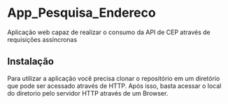 # App_Pesquisa_Endereco

 Aplicação web capaz de realizar o consumo da API de CEP através de requisições assíncronas

## Instalação

 Para utilizar a aplicação você precisa clonar o repositório em um diretório que pode ser acessado através de HTTP.
 Após isso, basta acessar o local do diretorio pelo servidor HTTP através de um Browser.
